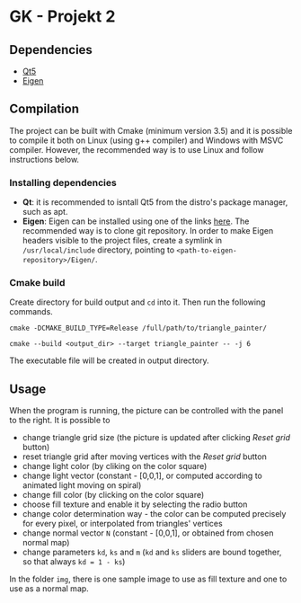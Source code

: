 # GK - Projekt 2

## Dependencies

* [Qt5](https://www.qt.io/)
* [Eigen](http://eigen.tuxfamily.org/index.php?title=Main_Page)

## Compilation

The project can be built with Cmake (minimum version 3.5) and it is possible to compile it both on Linux (using g++ compiler) and Windows with MSVC compiler. However, the recommended way is to use Linux and follow instructions below.

### Installing dependencies

* **Qt**: it is recommended to isntall Qt5 from the distro's package manager, such as apt.
* **Eigen**: Eigen can be installed using one of the links [here](http://eigen.tuxfamily.org/index.php?title=Main_Page). The recommended way is to clone git repository. In order to make Eigen headers visible to the project files, create a symlink in `/usr/local/include` directory, pointing to `<path-to-eigen-repository>/Eigen/`.

### Cmake build

Create directory for build output and `cd` into it. Then run the following commands.

`cmake -DCMAKE_BUILD_TYPE=Release /full/path/to/triangle_painter/`

`cmake --build <output_dir> --target triangle_painter -- -j 6`

The executable file will be created in output directory.

## Usage

When the program is running, the picture can be controlled with the panel to the right.
It is possible to 
* change triangle grid size (the picture is updated after clicking _Reset grid_ button)
* reset triangle grid after moving vertices with the _Reset grid_ button
* change light color (by cliking on the color square) 
* change light vector (constant - [0,0,1], or computed according to animated light moving on spiral)
* change fill color (by clicking on the color square)
* choose fill texture and enable it by selecting the radio button
* change color determination way - the color can be computed precisely for every pixel, 
or interpolated from triangles' vertices
* change normal vector `N` (constant - [0,0,1], or obtained from chosen normal map)
* change parameters `kd`, `ks` and `m` (`kd` and `ks` sliders are bound together, so that always `kd = 1 - ks`)

In the folder `img`, there is one sample image to use as fill texture and one to use as a normal map.
